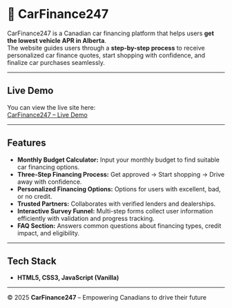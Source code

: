 # 🚗 CarFinance247

CarFinance247 is a Canadian car financing platform that helps users **get the lowest vehicle APR in Alberta**.  
The website guides users through a **step-by-step process** to receive personalized car finance quotes, start shopping with confidence, and finalize car purchases seamlessly.

---

## Live Demo

You can view the live site here:  
[CarFinance247 – Live Demo](https://carfinance247.ca/)

---

## Features

- **Monthly Budget Calculator:** Input your monthly budget to find suitable car financing options.
- **Three-Step Financing Process:** Get approved → Start shopping → Drive away with confidence.
- **Personalized Financing Options:** Options for users with excellent, bad, or no credit.
- **Trusted Partners:** Collaborates with verified lenders and dealerships.
- **Interactive Survey Funnel:** Multi-step forms collect user information efficiently with validation and progress tracking.
- **FAQ Section:** Answers common questions about financing types, credit impact, and eligibility.

---

## Tech Stack

- **HTML5, CSS3, JavaScript (Vanilla)**

---

© 2025 **CarFinance247** – Empowering Canadians to drive their future
